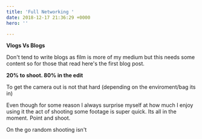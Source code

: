 ```yaml
---
title: 'Full Networking '
date: 2018-12-17 21:36:29 +0000
hero: ''

---
```

**Vlogs Vs Blogs**  

Don't tend to write blogs as film is more of my medium but this needs some content so for those that read here's the first blog post. 

**20% to shoot. 80% in the edit**

To get the camera out is not that hard (depending on the enviroment/bag its in)

Even though for some reason I always surprise myself at how much I enjoy using it the act of shooting some footage is super quick. Its all in the moment. Point and shoot. 

On the go random shooting isn't 